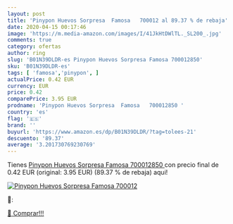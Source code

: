 ```yaml
---
layout: post
title: 'Pinypon Huevos Sorpresa  Famosa   700012 al 89.37 % de rebaja'
date: 2020-04-15 00:17:46
image: 'https://m.media-amazon.com/images/I/41JkHtDWlTL._SL200_.jpg'
comments: true
category: ofertas
author: ring
slug: 'B01N39DLDR-es Pinypon Huevos Sorpresa Famosa 700012850'
sku: 'B01N39DLDR-es'
tags: [ 'famosa','pinypon', ]
actualPrice: 0.42 EUR
currency: EUR
price: 0.42
comparePrice: 3.95 EUR
prodname: 'Pinypon Huevos Sorpresa  Famosa   700012850 '
country: 'es'
flag: '🇪🇸'
brand: ''
buyurl: 'https://www.amazon.es/dp/B01N39DLDR/?tag=tolees-21'
descuento: '89.37'
average: '3.201730769230769'
---
```


Tienes [Pinypon Huevos Sorpresa  Famosa   700012850 ](https://www.amazon.es/dp/B01N39DLDR/?tag=tolees-21) con precio final de  0.42 EUR (original: 3.95 EUR) (89.37 %  de rebaja) aqui!

[![Pinypon Huevos Sorpresa  Famosa   700012](https://m.media-amazon.com/images/I/41JkHtDWlTL._SL200_.jpg)](https://www.amazon.es/dp/B01N39DLDR/?tag=tolees-21)

🔎:


[🛒 Comprar!!!](https://www.amazon.es/dp/B01N39DLDR/?tag=tolees-21)
